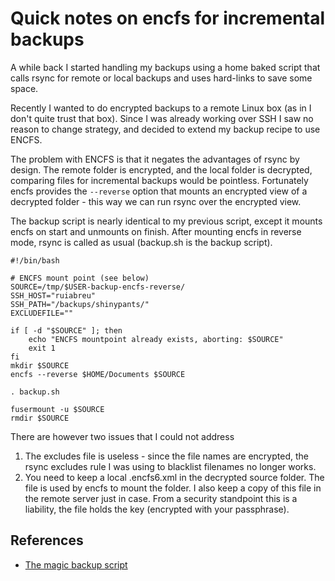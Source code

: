 # Quick notes on encfs for incremental backups

A while back I started handling my backups using a home baked script that
calls rsync for remote or local backups and uses hard-links to save some space.

Recently I wanted to do encrypted backups to a remote Linux box (as in I don't quite trust that box). Since I was already working over SSH I saw no reason to change strategy, and decided to extend my backup recipe to use ENCFS.

The problem with ENCFS is that it negates the advantages of rsync by design. The remote folder is encrypted, and the local folder is decrypted, comparing files for incremental backups would be pointless. Fortunately encfs provides the `--reverse` option that mounts an encrypted view of a decrypted folder -
this way we can run rsync over the encrypted view.

The backup script is nearly identical to my previous script, except it mounts encfs on start and unmounts on finish. After mounting encfs in reverse mode, rsync is called as usual (backup.sh is the backup script).

    #!/bin/bash
    
    # ENCFS mount point (see below)
    SOURCE=/tmp/$USER-backup-encfs-reverse/
    SSH_HOST="ruiabreu"
    SSH_PATH="/backups/shinypants/"
    EXCLUDEFILE=""
    
    if [ -d "$SOURCE" ]; then
    	echo "ENCFS mountpoint already exists, aborting: $SOURCE"
    	exit 1
    fi
    mkdir $SOURCE
    encfs --reverse $HOME/Documents $SOURCE
    
    . backup.sh
    
    fusermount -u $SOURCE
    rmdir $SOURCE

There are however two issues that I could not address

1. The excludes file is useless - since the file names are encrypted, the rsync excludes rule I was using to blacklist filenames no longer works.
2. You need to keep a local .encfs6.xml in the decrypted source folder. The file is used by encfs to mount the folder. I also keep a copy of this file in the remote server just in case. From a security standpoint this is a liability, the file holds the key (encrypted with your passphrase).

## References

- [The magic backup script](2011-05-24-the-magic-backup-script.html)


